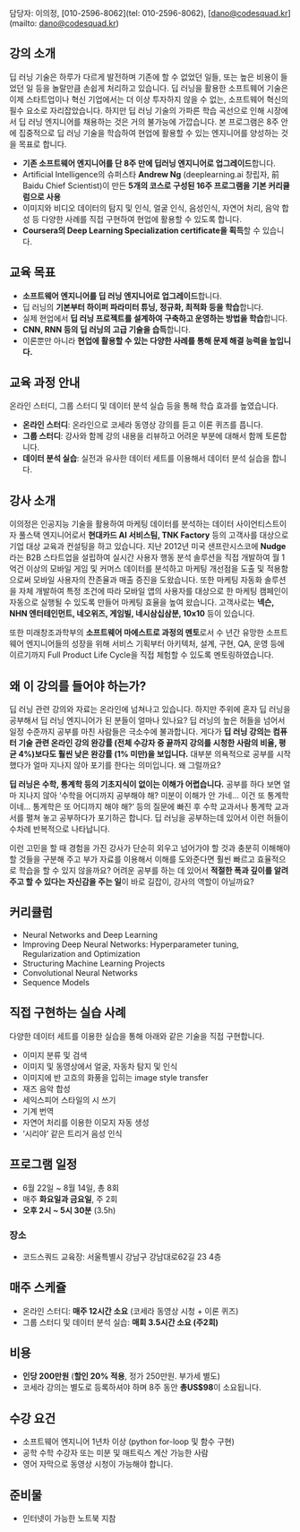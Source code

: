 담당자: 이의정, [010-2596-8062](tel: 010-2596-8062), [dano@codesquad.kr](mailto: dano@codesquad.kr)

## 강의 소개
 딥 러닝 기술은 하루가 다르게 발전하며 기존에 할 수 없었던 일들, 또는 높은 비용이 들었던 일 등을 놀랄만큼 손쉽게 처리하고 있습니다. 딥 러닝을 활용한 소프트웨어 기술은 이제 스타트업이나 혁신 기업에서는 더 이상 투자하지 않을 수 없는, 소프트웨어 혁신의 필수 요소로 자리잡았습니다. 하지만 딥 러닝 기술의 가파른 학습 곡선으로 인해 시장에서 딥 러닝 엔지니어를 채용하는 것은 거의 불가능에 가깝습니다. 본 프로그램은 8주 안에 집중적으로 딥 러닝 기술을 학습하여 현업에 활용할 수 있는 엔지니어를 양성하는 것을 목표로 합니다.

- **기존 소프트웨어 엔지니어를 단 8주 만에 딥러닝 엔지니어로 업그레이드**합니다.
- Artificial Intelligence의 슈퍼스타 **Andrew Ng** (deeplearning.ai 창립자, 前 Baidu Chief Scientist)이 만든 **5개의 코스로 구성된 16주 프로그램을 기본 커리큘럼으로 사용**
- 이미지와 비디오 데이터의 탐지 및 인식, 얼굴 인식, 음성인식, 자연어 처리, 음악 합성 등 다양한 사례를 직접 구현하여 현업에 활용할 수 있도록 합니다.
- **Coursera의 Deep Learning Specialization certificate을 획득**할 수 있습니다.

## 교육 목표
- **소프트웨어 엔지니어를 딥 러닝 엔지니어로 업그레이드**합니다.
- 딥 러닝의 **기본부터 하이퍼 파라미터 튜닝, 정규화, 최적화 등을 학습**합니다.
- 실제 현업에서 **딥 러닝 프로젝트를 설계하여 구축하고 운영하는 방법을 학습**합니다.
- **CNN, RNN 등의 딥 러닝의 고급 기술을 습득**합니다. 
- 이론뿐만 아니라 **현업에 활용할 수 있는 다양한 사례를 통해 문제 해결 능력을 높입니다.**

## 교육 과정 안내
온라인 스터디, 그룹 스터디 및 데이터 분석 실습 등을 통해 학습 효과를 높였습니다.

- **온라인 스터디**: 온라인으로 코세라 동영상 강의를 듣고 이론 퀴즈를 풉니다.
- **그룹 스터디**: 강사와 함께 강의 내용을 리뷰하고 어려운 부분에 대해서 함께 토론합니다.
- **데이터 분석 실습**: 실전과 유사한 데이터 세트를 이용해서 데이터 분석 실습을 합니다.

## 강사 소개

 이의정은 인공지능 기술을 활용하여 마케팅 데이터를 분석하는 데이터 사이언티스트이자 풀스택 엔지니어로서 **현대카드 AI 서비스팀, TNK Factory** 등의 고객사를 대상으로 기업 대상 교육과 컨설팅을 하고 있습니다. 지난 2012년 미국 샌프란시스코에 **Nudge**라는 B2B 스타트업을 설립하여 실시간 사용자 행동 분석 솔루션을 직접 개발하여 월 1억건 이상의 모바일 게임 및 커머스 데이터를 분석하고 마케팅 개선점을 도출 및 적용함으로써 모바일 사용자의 잔존율과 매출 증진을 도왔습니다. 또한 마케팅 자동화 솔루션을 자체 개발하여 특정 조건에 따라 모바일 앱의 사용자를 대상으로 한 마케팅 캠페인이 자동으로 실행될 수 있도록 만들어 마케팅 효율을 높여 왔습니다. 고객사로는 **넥슨, NHN 엔터테인먼트, 네오위즈, 게임빌, 네시삼십삼분, 10x10** 등이 있습니다.

 또한 미래창조과학부의 **소프트웨어 마에스트로 과정의 멘토**로서 수 년간 유망한 소프트웨어 엔지니어들의 성장을 위해 서비스 기획부터 아키텍처, 설계, 구현, QA, 운영 등에 이르기까지 Full Product Life Cycle을 직접 체험할 수 있도록 멘토링하였습니다.

## 왜 이 강의를 들어야 하는가?
 딥 러닝 관련 강의와 자료는 온라인에 넘쳐나고 있습니다. 하지만 주위에 혼자 딥 러닝을 공부해서 딥 러닝 엔지니어가 된 분들이 얼마나 있나요? 딥 러닝의 높은 허들을 넘어서 일정 수준까지 공부를 마친 사람들은 극소수에 불과합니다. 게다가 **딥 러닝 강의는 컴퓨터 기술 관련 온라인 강의 완강률 (전체 수강자 중 끝까지 강의를 시청한 사람의 비율, 평균 4%)보다도 훨씬 낮은 완강률 (1% 미만)을 보입니다.** 대부분 의욕적으로 공부를 시작했다가 얼마 지나지 않아 포기를 한다는 의미입니다. 왜 그럴까요?

 **딥 러닝은 수학, 통계학 등의 기초지식이 없이는 이해가 어렵습니다.** 공부를 하다 보면 얼마 지나지 않아 ‘수학을 어디까지 공부해야 해? 미분이 이해가 안 가네... 이건 또 통계학이네... 통계학은 또 어디까지 해야 해?’ 등의 질문에 빠진 후 수학 교과서나 통계학 교과서를 펼쳐 놓고 공부하다가 포기하곤 합니다. 딥 러닝을 공부하는데 있어서 이런 허들이 수차례 반복적으로 나타납니다.

 이런 고민을 할 때 경험을 가진 강사가 단순히 외우고 넘어가야 할 것과 충분히 이해해야 할 것들을 구분해 주고 부가 자료를 이용해서 이해를 도와준다면 훨씬 빠르고 효율적으로 학습을 할 수 있지 않을까요? 어려운 공부를 하는 데 있어서 **적절한 폭과 깊이를 알려 주고 할 수 있다는 자신감을 주는 일**이 바로 길잡이, 강사의 역할이 아닐까요? 

## 커리큘럼
- Neural Networks and Deep Learning
- Improving Deep Neural Networks: Hyperparameter tuning, Regularization and Optimization
- Structuring Machine Learning Projects
- Convolutional Neural Networks
- Sequence Models

## 직접 구현하는 실습 사례
다양한 데이터 세트를 이용한 실습을 통해 아래와 같은 기술을 직접 구현합니다.
- 이미지 분류 및 검색
- 이미지 및 동영상에서 얼굴, 자동차 탐지 및 인식
- 이미지에 반 고흐의 화풍을 입히는 image style transfer
- 재즈 음악 합성
- 세익스피어 스타일의 시 쓰기
- 기계 번역
- 자연어 처리를 이용한 이모지 자동 생성
- ‘시리야’ 같은 트리거 음성 인식

## 프로그램 일정
- 6월 22일 ~ 8월 14일, 총 8회
- 매주 **화요일과 금요일**, 주 2회
- **오후 2시 ~ 5시 30분** (3.5h)

### 장소
- 코드스쿼드 교육장: 서울특별시 강남구 강남대로62길 23 4층

## 매주 스케쥴
- 온라인 스터디: **매주 12시간 소요** (코세라 동영상 시청 + 이론 퀴즈)
- 그룹 스터디 및 데이터 분석 실습: **매회 3.5시간 소요 (주2회)**

## 비용
- **인당 200만원** (**할인 20% 적용**, 정가 250만원. 부가세 별도)
- 코세라 강의는 별도로 등록하셔야 하며 8주 동안 **총US$98**이 소요됩니다.

## 수강 요건
- 소프트웨어 엔지니어 1년차 이상 (python for-loop 및 함수 구현)
- 공학 수학 수강자 또는 미분 및 매트릭스 계산 가능한 사람
- 영어 자막으로 동영상 시청이 가능해야 합니다.

## 준비물
- 인터넷이 가능한 노트북 지참